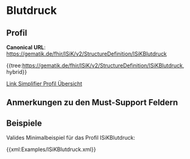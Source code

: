# Blutdruck

## Profil

**Canonical URL**: https://gematik.de/fhir/ISiK/v2/StructureDefinition/ISiKBlutdruck

{{tree:https://gematik.de/fhir/ISiK/v2/StructureDefinition/ISiKBlutdruck, hybrid}}

[Link Simplifier Profil Übersicht](https://gematik.de/fhir/ISiK/v2/StructureDefinition/ISiKBlutdruck)

## Anmerkungen zu den Must-Support Feldern

## Beispiele

Valides Minimalbeispiel für das Profil ISiKBlutdruck:

{{xml:Examples/ISiKBlutdruck.xml}}
